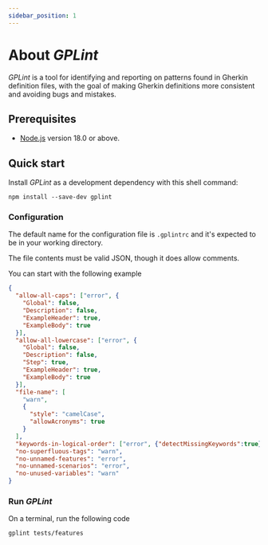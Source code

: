 ```yaml
---
sidebar_position: 1
---
```


# About _GPLint_

_GPLint_ is a tool for identifying and reporting on patterns found in Gherkin definition files, with the goal of making
Gherkin definitions more consistent and avoiding bugs and mistakes.

## Prerequisites

- [Node.js](https://nodejs.org/en/download/) version 18.0 or above.

## Quick start

Install _GPLint_ as a development dependency with this shell command:

```shell
npm install --save-dev gplint
```

### Configuration

The default name for the configuration file is `.gplintrc` and it's expected to be in your working directory.

The file contents must be valid JSON, though it does allow comments.

You can start with the following example
```json title=".gplintrc"
{
  "allow-all-caps": ["error", {
    "Global": false,
    "Description": false,
    "ExampleHeader": true,
    "ExampleBody": true
  }],
  "allow-all-lowercase": ["error", {
    "Global": false,
    "Description": false,
    "Step": true,
    "ExampleHeader": true,
    "ExampleBody": true
  }],
  "file-name": [
    "warn",
    {
      "style": "camelCase",
      "allowAcronyms": true
    }
  ],
  "keywords-in-logical-order": ["error", {"detectMissingKeywords":true}],
  "no-superfluous-tags": "warn",
  "no-unnamed-features": "error",
  "no-unnamed-scenarios": "error",
  "no-unused-variables": "warn"
}
```

### Run _GPLint_
On a terminal, run the following code

```shell
gplint tests/features
```

